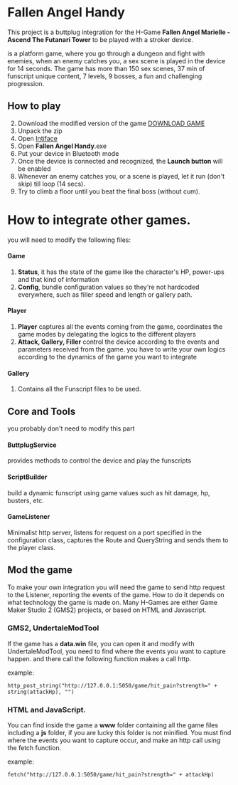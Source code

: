 # Fallen Angel Handy
This project is a buttplug integration for the H-Game **Fallen Angel Marielle - Ascend The Futanari Tower** to be played with a stroker device.

is a platform game, where you go through a dungeon and fight with enemies, when an enemy catches you, a sex scene is played in the device for 14 seconds. 
The game has more than 150 sex scenes, 37 min of funscript unique content, 7 levels, 9 bosses, a fun and challenging progression.

## How to play
2. Download the modified version of the game [DOWNLOAD GAME](https://mega.nz/file/mcUylbAK#ijqQP7RmhxbAwuZSQ3TObOa-t6uZw3Ap1f0GRewWV3g)
2. Unpack the zip
3. Open [Intiface](https://github.com/intiface/intiface-desktop/releases/download/v27.0.0/intiface-desktop-27.0.0-win.exe)
4. Open **Fallen Angel Handy**.exe
5. Put your device in Bluetooth mode
6. Once the device is connected and recognized, the **Launch button** will be enabled
7. Whenever an enemy catches you, or a scene is played, let it run (don't skip) till loop (14 secs). 
8. Try to climb a floor until you beat the final boss (without cum).


# How to integrate other games.
you will need to modify the following files:

#### Game
 1. **Status**, it has the state of the game like the character's HP, power-ups and that kind of information
 2. **Config**, bundle configuration values ​​so they're not hardcoded everywhere, such as filler speed and length or gallery path.
#### Player
1. **Player** captures all the events coming from the game, coordinates the game modes by delegating the logics to the different players
2. **Attack, Gallery, Filler** control the device according to the events and parameters received from the game. you have to write your own logics according to the dynamics of the game you want to integrate
#### Gallery
1. Contains all the Funscript files to be used.

## Core and Tools
you probably don't need to modify this part

#### ButtplugService 
provides methods to control the device and play the funscripts

#### ScriptBuilder
build a dynamic funscript using game values such as hit damage, hp, busters, etc.

#### GameListener
Minimalist http server, listens for request on a port specified in the configuration class, captures the Route and QueryString and sends them to the player class. 

## Mod the game
To make your own integration you will need the game to send http request to the Listener, reporting the events of the game.
How to do it depends on what technology the game is made on. 
Many H-Games are either Game Maker Studio 2 (GMS2) projects, or based on HTML and Javascript.

### GMS2, UndertaleModTool
If the game has a **data.win** file, you can open it and modify with UndertaleModTool, you need to find where the events you want to capture happen. and there call the following function makes a call http.

example:

``http_post_string("http://127.0.0.1:5050/game/hit_pain?strength=" + string(attackHp), "")``

### HTML and JavaScript.
You can find inside the game a **www** folder containing all the game files including a **js** folder, if you are lucky this folder is not minified. You must find where the events you want to capture occur, and make an http call using the fetch function.

example:

`fetch("http://127.0.0.1:5050/game/hit_pain?strength=" + attackHp)`
